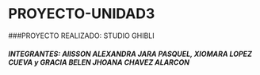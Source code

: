 # PROYECTO-UNIDAD3

###PROYECTO REALIZADO: STUDIO GHIBLI

##### INTEGRANTES: AlISSON ALEXANDRA JARA PASQUEL, XIOMARA LOPEZ CUEVA y GRACIA BELEN JHOANA CHAVEZ ALARCON 
